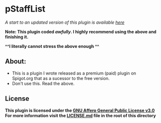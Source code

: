 # pStaffList
*A start to an updated version of this plugin is available [here](https://github.com/godilley/pStaffListV2)*

**Note: This plugin coded _awfully_. I highly recommend using the above and finishing it.**

**^^I literally cannot stress the above enough ^^**

## About:
- This is a plugin I wrote released as a premium (paid) plugin on Spigot.org that as a sucessor to the free version.
- Don't use this. Read the above.

## License
**This plugin is licensed under the [GNU Affero General Public License v3.0](https://choosealicense.com/licenses/agpl-3.0/) For more information visit the [LICENSE.md](/LICENSE.md) file in the root of this directory**

